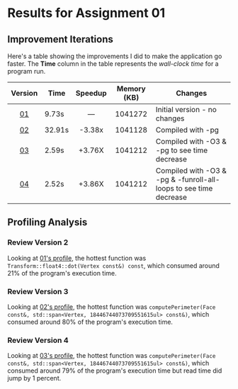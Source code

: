 # Results for Assignment 01

## Improvement Iterations

Here's a table showing the improvements I did to make the application go faster.  The **Time** column in the table represents the _wall-clock time_ for a program run.

| Version      | Time   | Speedup | Memory (KB) | Changes                                                           |
| :-----:      | ----   | :-----: | :------:    | -------                                                           |
| [01](01.cpp) | 9.73s  | &mdash; | 1041272     | Initial version - no changes                                      |
| [02](01.cpp) | 32.91s | -3.38x  | 1041128     | Compiled with -pg                                                 |
| [03](01.cpp) | 2.59s  | +3.76X  | 1041212     | Compiled with -O3 & -pg to see time decrease                      |
| [04](03.cpp) | 2.52s  | +3.86X  | 1041212     | Compiled with -O3 & -pg & -funroll-all-loops to see time decrease |

## Profiling Analysis

### Review Version 2
Looking at [01's profile](01.prof), the hottest function was `Transform::float4::dot(Vertex const&) const`, which consumed around 21% of the program's execution time. 

### Review Version 3
Looking at [02's profile](02.prof), the hottest function was `computePerimeter(Face const&, std::span<Vertex, 18446744073709551615ul> const&)`, which consumed around 80% of the program's execution time. 

### Review Version 4
Looking at [03's profile](03.prof), the hottest function was `computePerimeter(Face const&, std::span<Vertex, 18446744073709551615ul> const&)`, which consumed around 79% of the program's execution time but read time did jump by 1 percent. 
